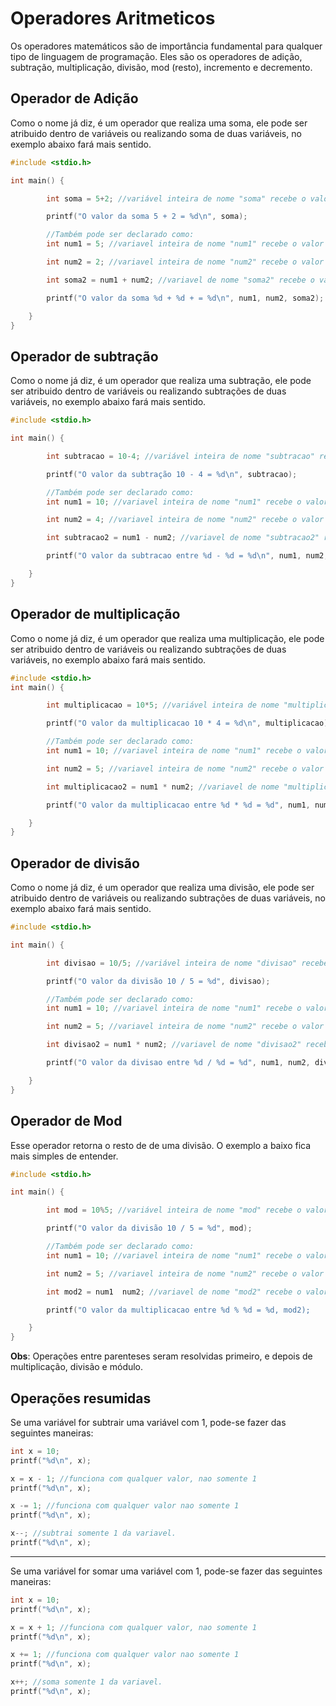 <h1>Operadores Aritmeticos</h1>
Os operadores matemáticos são de importância fundamental para qualquer tipo de linguagem de programação. Eles são os operadores de adição, subtração, multiplicação, divisão, mod (resto), incremento e decremento.


<h2> Operador de Adição </h2>
Como o nome já diz, é um operador que realiza uma soma, ele pode ser atribuido dentro de variáveis ou realizando soma de duas variáveis, no exemplo abaixo fará mais sentido.

```c
#include <stdio.h> 

int main() {

        int soma = 5+2; //variável inteira de nome "soma" recebe o valor da soma entre 5 e 2;

        printf("O valor da soma 5 + 2 = %d\n", soma);

        //Também pode ser declarado como:
        int num1 = 5; //variavel inteira de nome "num1" recebe o valor de 5.

        int num2 = 2; //variavel inteira de nome "num2" recebe o valor de 2.

        int soma2 = num1 + num2; //variavel de nome "soma2" recebe o valor da soma entre as variaveis de nome "num1" e "num2"

        printf("O valor da soma %d + %d + = %d\n", num1, num2, soma2);

    }
}
```


<h2> Operador de subtração </h2>

Como o nome já diz, é um operador que realiza uma subtração, ele pode ser atribuido dentro de variáveis ou realizando subtrações de duas variáveis, no exemplo abaixo fará mais sentido.

```c
#include <stdio.h> 

int main() {

        int subtracao = 10-4; //variável inteira de nome "subtracao" recebe o valor da subtracao entre 10 e 4;

        printf("O valor da subtração 10 - 4 = %d\n", subtracao);

        //Também pode ser declarado como:
        int num1 = 10; //variavel inteira de nome "num1" recebe o valor de 10.

        int num2 = 4; //variavel inteira de nome "num2" recebe o valor de 4.

        int subtracao2 = num1 - num2; //variavel de nome "subtracao2" recebe o valor da subtração entre as variaveis de nome "num1" e "num2"

        printf("O valor da subtracao entre %d - %d = %d\n", num1, num2, subtracao2);

    }
}
```

<h2> Operador de multiplicação </h2>

Como o nome já diz, é um operador que realiza uma multiplicação, ele pode ser atribuido dentro de variáveis ou realizando subtrações de duas variáveis, no exemplo abaixo fará mais sentido.

```c
#include <stdio.h>
int main() {

        int multiplicacao = 10*5; //variável inteira de nome "multiplicacao" recebe o valor da multiplicação entre 10 e 5;

        printf("O valor da multiplicacao 10 * 4 = %d\n", multiplicacao);

        //Também pode ser declarado como:
        int num1 = 10; //variavel inteira de nome "num1" recebe o valor de 10.

        int num2 = 5; //variavel inteira de nome "num2" recebe o valor de 5.

        int multiplicacao2 = num1 * num2; //variavel de nome "multiplicacao2" recebe o valor da multiplicacao entre as variaveis de nome "num1" e "num2"

        printf("O valor da multiplicacao entre %d * %d = %d", num1, num2, multiplicacao2);

    }
}
```

<h2> Operador de divisão </h2>

Como o nome já diz, é um operador que realiza uma divisão, ele pode ser atribuido dentro de variáveis ou realizando subtrações de duas variáveis, no exemplo abaixo fará mais sentido.

```c
#include <stdio.h>

int main() {

        int divisao = 10/5; //variável inteira de nome "divisao" recebe o valor da divisão entre 10 e 5;

        printf("O valor da divisão 10 / 5 = %d", divisao);

        //Também pode ser declarado como:
        int num1 = 10; //variavel inteira de nome "num1" recebe o valor de 10.

        int num2 = 5; //variavel inteira de nome "num2" recebe o valor de 5.

        int divisao2 = num1 * num2; //variavel de nome "divisao2" recebe o valor da divisao entre as variaveis de nome "num1" e "num2"

        printf("O valor da divisao entre %d / %d = %d", num1, num2, divisao2);

    }
}
```

<h2> Operador de Mod </h2>

Esse operador retorna o resto de de uma divisão. O exemplo a baixo fica mais simples de entender.

```c
#include <stdio.h>

int main() {

        int mod = 10%5; //variável inteira de nome "mod" recebe o valor do resto da divisão entre 10 e 5;

        printf("O valor da divisão 10 / 5 = %d", mod);

        //Também pode ser declarado como:
        int num1 = 10; //variavel inteira de nome "num1" recebe o valor de 10.

        int num2 = 5; //variavel inteira de nome "num2" recebe o valor de 5.

        int mod2 = num1  num2; //variavel de nome "mod2" recebe o valor do resto da divisão entre as variaveis de nome "num1" e "num2"

        printf("O valor da multiplicacao entre %d % %d = %d, mod2);

    }
}
```

**Obs**: Operações entre parenteses seram resolvidas primeiro, e depois de multiplicação, divisão e módulo.


<h2>Operações resumidas</h2>

Se uma variável for subtrair uma variável com 1, pode-se fazer das seguintes maneiras:

```c
int x = 10;
printf("%d\n", x);

x = x - 1; //funciona com qualquer valor, nao somente 1
printf("%d\n", x);

x -= 1; //funciona com qualquer valor nao somente 1
printf("%d\n", x);

x--; //subtrai somente 1 da variavel.
printf("%d\n", x);
```
<hr>
Se uma variável for somar uma variável com 1, pode-se fazer das seguintes maneiras:

```c
int x = 10;
printf("%d\n", x);

x = x + 1; //funciona com qualquer valor, nao somente 1
printf("%d\n", x);

x += 1; //funciona com qualquer valor nao somente 1
printf("%d\n", x);

x++; //soma somente 1 da variavel.
printf("%d\n", x);
```